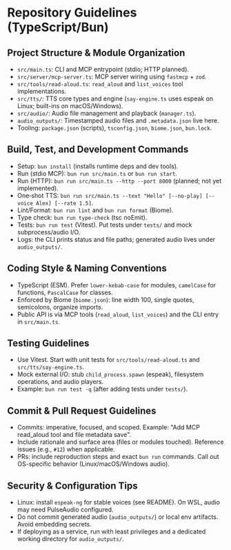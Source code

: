 # Repository Guidelines (TypeScript/Bun)

## Project Structure & Module Organization
- `src/main.ts`: CLI and MCP entrypoint (stdio; HTTP planned).
- `src/server/mcp-server.ts`: MCP server wiring using `fastmcp` + `zod`.
- `src/tools/read-aloud.ts`: `read_aloud` and `list_voices` tool implementations.
- `src/tts/`: TTS core types and engine (`say-engine.ts` uses espeak on Linux; built-ins on macOS/Windows).
- `src/audio/`: Audio file management and playback (`manager.ts`).
- `audio_outputs/`: Timestamped audio files and `.metadata.json` live here.
- Tooling: `package.json` (scripts), `tsconfig.json`, `biome.json`, `bun.lock`.

## Build, Test, and Development Commands
- Setup: `bun install` (installs runtime deps and dev tools).
- Run (stdio MCP): `bun run src/main.ts` or `bun run start`.
- Run (HTTP): `bun run src/main.ts --http --port 8000` (planned; not yet implemented).
- One‑shot TTS: `bun run src/main.ts --text "Hello" [--no-play] [--voice Alex] [--rate 1.5]`.
- Lint/Format: `bun run lint` and `bun run format` (Biome).
- Type check: `bun run type-check` (tsc noEmit).
- Tests: `bun run test` (Vitest). Put tests under `tests/` and mock subprocess/audio I/O.
- Logs: the CLI prints status and file paths; generated audio lives under `audio_outputs/`.

## Coding Style & Naming Conventions
- TypeScript (ESM). Prefer `lower-kebab-case` for modules, `camelCase` for functions, `PascalCase` for classes.
- Enforced by Biome (`biome.json`): line width 100, single quotes, semicolons, organize imports.
- Public API is via MCP tools (`read_aloud`, `list_voices`) and the CLI entry in `src/main.ts`.

## Testing Guidelines
- Use Vitest. Start with unit tests for `src/tools/read-aloud.ts` and `src/tts/say-engine.ts`.
- Mock external I/O: stub `child_process.spawn` (espeak), filesystem operations, and audio players.
- Example: `bun run test -q` (after adding tests under `tests/`).

## Commit & Pull Request Guidelines
- Commits: imperative, focused, and scoped. Example: "Add MCP read_aloud tool and file metadata save".
- Include rationale and surface area (files or modules touched). Reference issues (e.g., `#12`) when applicable.
- PRs: include reproduction steps and exact `bun run` commands. Call out OS-specific behavior (Linux/macOS/Windows audio).

## Security & Configuration Tips
- Linux: install `espeak-ng` for stable voices (see README). On WSL, audio may need PulseAudio configured.
- Do not commit generated audio (`audio_outputs/`) or local env artifacts. Avoid embedding secrets.
- If deploying as a service, run with least privileges and a dedicated working directory for `audio_outputs/`.
